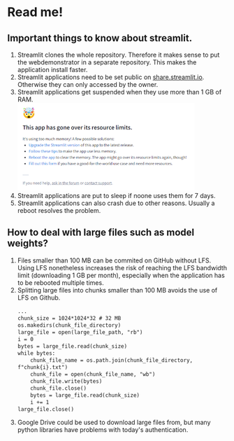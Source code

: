 # Read me!

## Important things to know about streamlit.

1. Streamlit clones the whole repository. Therefore it makes sense to put the webdemonstrator in a separate repository. This makes the application install faster.
2. Streamlit applications need to be set public on [share.streamlit.io](https://share.streamlit.io/). Otherwise they can only accessed by the owner.
3. Streamlit applications get suspended when they use more than 1 GB of RAM.
   </br><img src="./images/streamlit_error_resources.PNG" height="200"></img>
4. Streamlit applications are put to sleep if noone uses them for 7 days.
5. Streamlit applications can also crash due to other reasons. Usually a reboot resolves the problem.

## How to deal with large files such as model weights?

1. Files smaller than 100 MB can be commited on GitHub without LFS. Using LFS nonetheless increases the risk of reaching the LFS bandwidth limit (downloading 1 GB per month), especially when the application has to be rebooted multiple times.
2. Splitting large files into chunks smaller than 100 MB avoids the use of LFS on Github.
   ```
   ...
   chunk_size = 1024*1024*32 # 32 MB
   os.makedirs(chunk_file_directory)
   large_file = open(large_file_path, "rb")
   i = 0
   bytes = large_file.read(chunk_size)
   while bytes:
       chunk_file_name = os.path.join(chunk_file_directory, f"chunk{i}.txt")
       chunk_file = open(chunk_file_name, "wb")
       chunk_file.write(bytes)
       chunk_file.close()
       bytes = large_file.read(chunk_size)
       i += 1
   large_file.close()
   ```
3. Google Drive could be used to download large files from, but many python libraries have problems with today's authentication.

